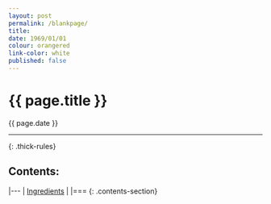 ```yaml
---
layout: post
permalink: /blankpage/
title:
date: 1969/01/01
colour: orangered
link-color: white
published: false
---
```


# {{ page.title }} 
{{ page.date }}

---
{: .thick-rules}


## Contents:

|---
| [Ingredients](#ingredients)			|
|===
{: .contents-section}


